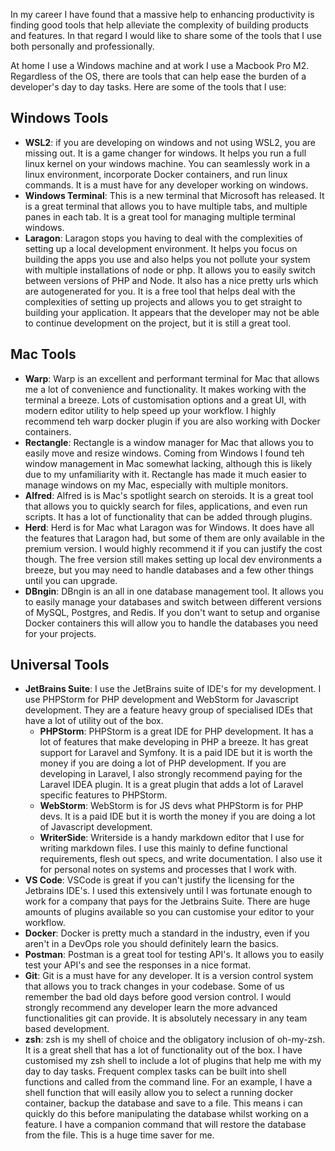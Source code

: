 In my career I have found that a massive help to enhancing productivity is finding good tools that help alleviate
the complexity of building products and features. In that regard I would like to share some of the tools that I use
both personally and professionally.

At home I use a Windows machine and at work I use a Macbook Pro M2. Regardless of the OS, there are tools that can
help ease the burden of a developer's day to day tasks. Here are some of the tools that I use:

## Windows Tools

- **WSL2**: if you are developing on windows and not using WSL2, you are missing out. It is a game changer for windows.
  It helps you run a full linux kernel on your windows machine. You can seamlessly work in a linux environment,
  incorporate Docker containers, and run linux commands. It is a must have for any developer working on windows.
- **Windows Terminal**: This is a new terminal that Microsoft has released. It is a great terminal that allows you to
  have multiple tabs, and multiple panes in each tab. It is a great tool for managing multiple terminal windows.
- **Laragon**: Laragon stops you having to deal with the complexities of setting up a local development environment.
  It helps you focus on building the apps you use and also helps you not pollute your system with multiple 
  installations of node or php. It allows you to easily switch between versions of PHP and Node. It also has a nice 
  pretty urls which are autogenerated for you. It is a free tool that helps deal with the complexities of setting up 
  projects and allows you to get straight to building your application. It appears that the developer may not be 
  able to continue development on the project, but it is still a great tool.

## Mac Tools
- **Warp**: Warp is an excellent and performant terminal for Mac that allows me a lot of convenience and functionality. 
  It makes working with the terminal a breeze. Lots of customisation options and a great UI, with modern editor 
  utility to help speed up your workflow. I highly recommend teh warp docker plugin if you are also working with 
  Docker containers.
- **Rectangle**: Rectangle is a window manager for Mac that allows you to easily move and resize windows. Coming from 
  Windows I found teh window management in Mac somewhat lacking, although this is likely due to my unfamiliarity 
  with it. Rectangle has made it much easier to manage windows on my Mac, especially with multiple monitors.
- **Alfred**: Alfred is is Mac's spotlight search on steroids. It is a great tool that allows you to quickly search for
  files, applications, and even run scripts. It has a lot of functionality that can be added through plugins.
- **Herd**: Herd is for Mac what Laragon was for Windows. It does have all the features that Laragon had, but some of 
  them are only available in the premium version. I would highly recommend it if you can justify the cost though. 
  The free version still makes setting up local dev environments a breeze, but you may need to handle databases and 
  a few other things until you can upgrade.
- **DBngin**: DBngin is an all in one database management tool. It allows you to easily manage your databases and 
  switch between different versions of MySQL, Postgres, and Redis. If you don't want to setup and organise Docker 
  containers this will allow you to handle the databases you need for your projects.

## Universal Tools
- **JetBrains Suite**: I use the JetBrains suite of IDE's for my development. I use PHPStorm for PHP development and
  WebStorm for Javascript development. They are a feature heavy group of specialised IDEs that have a lot of utility
  out of the box.
    - **PHPStorm**: PHPStorm is a great IDE for PHP development. It has a lot of features that make developing in PHP a
      breeze. It has great support for Laravel and Symfony. It is a paid IDE but it is worth the money if you are doing
      a lot of PHP development. If you are developing in Laravel, I also strongly recommend paying for the Laravel IDEA
      plugin. It is a great plugin that adds a lot of Laravel specific features to PHPStorm.
    - **WebStorm**: WebStorm is for JS devs what PHPStorm is for PHP devs. It is a paid IDE but it is worth the money if you
      are doing a lot of Javascript development.
    - **WriterSide**: Writerside is a handy markdown editor that I use for writing markdown files. I use this mainly to
      define functional requirements, flesh out specs, and write documentation. I also use it for personal notes on
      systems and processes that I work with.
- **VS Code**: VSCode is great if you can't justify the licensing for the Jetbrains IDE's. I used this extensively until
    I was fortunate enough to work for a company that pays for the Jetbrains Suite. There are huge amounts of plugins
    available so you can customise your editor to your workflow.
- **Docker**: Docker is pretty much a standard in the industry, even if you aren't in a DevOps role you should
  definitely learn the basics.
- **Postman**: Postman is a great tool for testing API's. It allows you to easily test your API's and see the responses
  in a nice format.
- **Git**: Git is a must have for any developer. It is a version control system that allows you to track changes in your
  codebase. Some of us remember the bad old days before good version control. I would strongly recommend any
  developer learn the more advanced functionalities git can provide. It is absolutely necessary in any team based
  development.
- **zsh**: zsh is my shell of choice and the obligatory inclusion of oh-my-zsh. It is a great shell that has a lot of
  functionality out of the box. I have customised my zsh shell to include a lot of plugins that help me with my
  day to day tasks. Frequent complex tasks can be built into shell functions and called from the command line. For 
  an example, I have a shell function that will easily allow you to select a running docker container, backup the 
  database and save to a file. This means i can quickly do this before manipulating the database whilst working on a 
  feature. I have a companion command that will restore the database from the file. This is a huge time saver for me. 